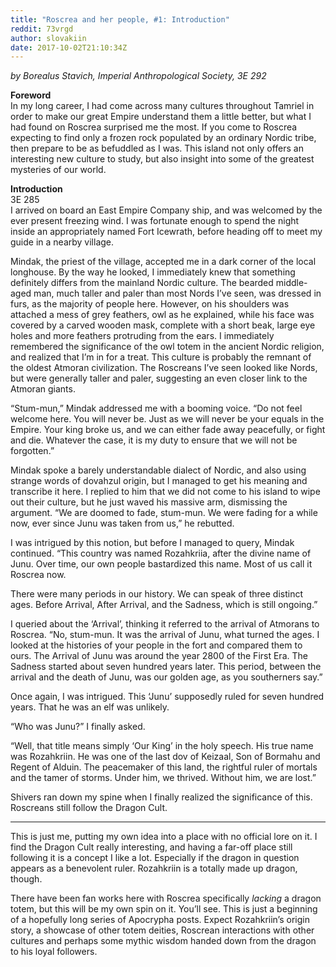 ```yaml
---
title: "Roscrea and her people, #1: Introduction"
reddit: 73vrgd
author: slovakiin
date: 2017-10-02T21:10:34Z
---
```


*by Borealus Stavich, Imperial Anthropological Society, 3E 292*

**Foreword**    
In my long career, I had come across many cultures throughout Tamriel in order to make our great Empire understand them a little better, but what I had found on Roscrea surprised me the most. If you come to Roscrea expecting to find only a frozen rock populated by an ordinary Nordic tribe, then prepare to be as befuddled as I was. This island not only offers an interesting new culture to study, but also insight into some of the greatest mysteries of our world.

**Introduction**    
3E 285    
I arrived on board an East Empire Company ship, and was welcomed by the ever present freezing wind. I was fortunate enough to spend the night inside an appropriately named Fort Icewrath, before heading off to meet my guide in a nearby village.

Mindak, the priest of the village, accepted me in a dark corner of the local longhouse. By the way he looked, I immediately knew that something definitely differs from the mainland Nordic culture. The bearded middle-aged man, much taller and paler than most Nords I’ve seen, was dressed in furs, as the majority of people here. However, on his shoulders was attached a mess of grey feathers, owl as he explained, while his face was covered by a carved wooden mask, complete with a short beak, large eye holes and more feathers protruding from the ears. I immediately remembered the significance of the owl totem in the ancient Nordic religion, and realized that I’m in for a treat. This culture is probably the remnant of the oldest Atmoran civilization. The Roscreans I’ve seen looked like Nords, but were generally taller and paler, suggesting an even closer link to the Atmoran giants.

“Stum-mun,” Mindak addressed me with a booming voice. “Do not feel welcome here. You will never be. Just as we will never be your equals in the Empire. Your king broke us, and we can either fade away peacefully, or fight and die. Whatever the case, it is my duty to ensure that we will not be forgotten.”

Mindak spoke a barely understandable dialect of Nordic, and also using strange words of dovahzul origin, but I managed to get his meaning and transcribe it here. I replied to him that we did not come to his island to wipe out their culture, but he just waved his massive arm, dismissing the argument. “We are doomed to fade, stum-mun. We were fading for a while now, ever since Junu was taken from us,” he rebutted.

I was intrigued by this notion, but before I managed to query, Mindak continued. “This country was named Rozahkriia, after the divine name of Junu. Over time, our own people bastardized this name. Most of us call it Roscrea now.

There were many periods in our history. We can speak of three distinct ages. Before Arrival, After Arrival, and the Sadness, which is still ongoing.”

I queried about the ‘Arrival’, thinking it referred to the arrival of Atmorans to Roscrea. “No, stum-mun. It was the arrival of Junu, what turned the ages. I looked at the histories of your people in the fort and compared them to ours. The Arrival of Junu was around the year 2800 of the First Era. The Sadness started about seven hundred years later. This period, between the arrival and the death of Junu, was our golden age, as you southerners say.”

Once again, I was intrigued. This ‘Junu’ supposedly ruled for seven hundred years. That he was an elf was unlikely.

“Who was Junu?” I finally asked.

“Well, that title means simply ‘Our King’ in the holy speech. His true name was Rozahkriin. He was one of the last dov of Keizaal, Son of Bormahu and Regent of Alduin. The peacemaker of this land, the rightful ruler of mortals and the tamer of storms. Under him, we thrived. Without him, we are lost.”

Shivers ran down my spine when I finally realized the significance of this. Roscreans still follow the Dragon Cult.

---

This is just me, putting my own idea into a place with no official lore on it. I find the Dragon Cult really interesting, and having a far-off place still following it is a concept I like a lot. Especially if the dragon in question appears as a benevolent ruler. Rozahkriin is a totally made up dragon, though.

There have been fan works here with Roscrea specifically *lacking* a dragon totem, but this will be my own spin on it. You’ll see. This is just a beginning of a hopefully long series of Apocrypha posts. Expect Rozahkriin’s origin story, a showcase of other totem deities, Roscrean interactions with other cultures and perhaps some mythic wisdom handed down from the dragon to his loyal followers.

